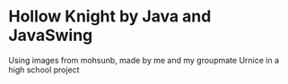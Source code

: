 # Hollow Knight by Java and JavaSwing
Using images from mohsunb, made by me and my groupmate Urnice in a high school project
